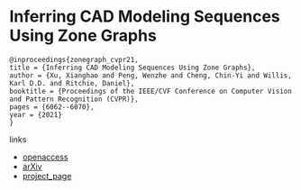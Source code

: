 # Inferring CAD Modeling Sequences Using Zone Graphs

```
@inproceedings{zonegraph_cvpr21,
title = {Inferring CAD Modeling Sequences Using Zone Graphs},
author = {Xu, Xianghao and Peng, Wenzhe and Cheng, Chin-Yi and Willis, Karl D.D. and Ritchie, Daniel},
booktitle = {Proceedings of the IEEE/CVF Conference on Computer Vision and Pattern Recognition (CVPR)},
pages = {6062--6070},
year = {2021}
}
```
links
- [openaccess](http://openaccess.thecvf.com//content/CVPR2021/html/Xu_Inferring_CAD_Modeling_Sequences_Using_Zone_Graphs_CVPR_2021_paper.html)
- [arXiv](https://arxiv.org/abs/2104.03900)
- [project_page](http://pwz.mit.edu/projects/ZG/)
